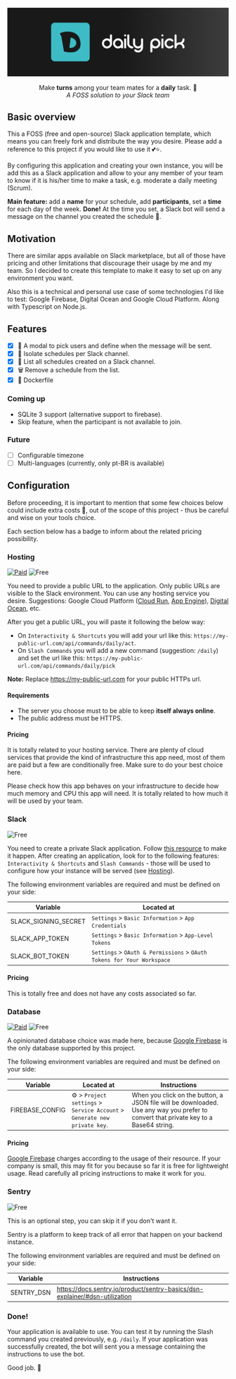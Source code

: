 ![The Well App](docs/assets/thumbnail.png)

<div align="center">

Make **turns** among your team mates for a **daily** task. 🚀  
_A FOSS solution to your Slack team_

</div>

## Basic overview

This a FOSS (free and open-source) Slack application template, which means you can freely fork and distribute the way you desire. Please add a reference to this project if you would like to use it 💕:star:.

By configuring this application and creating your own instance, you will be add this as a Slack application and allow to your any member of your team to know if it is his/her time to make a task, e.g. moderate a daily meeting (Scrum).

**Main feature:** add a **name** for your schedule, add **participants**, set a **time** for each day of the week. **Done!** At the time you set, a Slack bot will send a message on the channel you created the schedule 📅.

## Motivation

There are similar apps available on Slack marketplace, but all of those have pricing and other limitations that discourage their usage by me and my team. So I decided to create this template to make it easy to set up on any environment you want.

Also this is a technical and personal use case of some technologies I'd like to test: Google Firebase, Digital Ocean and Google Cloud Platform. Along with Typescript on Node.js.

## Features

- [x] 📅 A modal to pick users and define when the message will be sent.
- [x] 📣 Isolate schedules per Slack channel.
- [x] 👀 List all schedules created on a Slack channel.
- [x] 🗑 Remove a schedule from the list.
- [x] 🐋 Dockerfile

### Coming up

- SQLite 3 support (alternative support to firebase).
- Skip feature, when the participant is not available to join.

### Future

- [ ] Configurable timezone
- [ ] Multi-languages (currently, only pt-BR is available)

## Configuration

Before proceeding, it is important to mention that some few choices below could include extra costs 💸, out of the scope of this project - thus be careful and wise on your tools choice.

Each section below has a badge to inform about the related pricing possibility.

### Hosting

[![Paid](https://img.shields.io/static/v1?label=&message=Paid&color=red)](https://)
![Free](https://img.shields.io/static/v1?label=&message=Free&color=2ea44f)

You need to provide a public URL to the application. Only public URLs are visible to the Slack environment. You can use any hosting service you desire. Suggestions: Google Cloud Platform ([Cloud Run](https://cloud.google.com/run/), [App Engine](https://cloud.google.com/appengine/)), [Digital Ocean](https://www.digitalocean.com/products/app-platform/), etc.

After you get a public URL, you will paste it following the below way:

- On `Interactivity & Shortcuts` you will add your url like this: `https://my-public-url.com/api/commands/daily/act`.
- On `Slash Commands` you will add a new command (suggestion: `/daily`) and set the url like this: `https://my-public-url.com/api/commands/daily/pick`

**Note:** Replace https://my-public-url.com for your public HTTPs url.

#### Requirements

- The server you choose must to be able to keep **itself always online**.
- The public address must be HTTPS.

#### Pricing

It is totally related to your hosting service. There are plenty of cloud services that provide the kind of infrastructure this app need, most of them are paid but a few are conditionally free. Make sure to do your best choice here.

Please check how this app behaves on your infrastructure to decide how much memory and CPU this app will need. It is totally related to how much it will be used by your team.

### Slack

![Free](https://img.shields.io/static/v1?label=&message=Free&color=2ea44f)

You need to create a private Slack application. Follow [this resource](https://api.slack.com/apps?new_app=1) to make it happen. After creating an application, look for to the following features: `Interactivity & Shortcuts` and `Slash Commands` - those will be used to configure how your instance will be served (see [Hosting](#Hosting)).

The following environment variables are required and must be defined on your side:

| Variable             | Located at                                                             |
| -------------------- | ---------------------------------------------------------------------- |
| SLACK_SIGNING_SECRET | `Settings` > `Basic Information` > `App Credentials`                   |
| SLACK_APP_TOKEN      | `Settings` > `Basic Information` > `App-Level Tokens`                  |
| SLACK_BOT_TOKEN      | `Settings` > `OAuth & Permissions` > `OAuth Tokens for Your Workspace` |

#### Pricing

This is totally free and does not have any costs associated so far.

### Database

[![Paid](https://img.shields.io/static/v1?label=&message=Paid&color=red)](https://)
![Free](https://img.shields.io/static/v1?label=&message=Free&color=2ea44f)

A opinionated database choice was made here, because [Google Firebase](https://firebase.google.com/) is the only database supported by this project.

The following environment variables are required and must be defined on your side:

| Variable        | Located at                                                               | Instructions                                                                                                                         |
| --------------- | ------------------------------------------------------------------------ | ------------------------------------------------------------------------------------------------------------------------------------ |
| FIREBASE_CONFIG | ⚙ > `Project settings` > `Service Account` > `Generate new private key`. | When you click on the button, a JSON file will be downloaded. Use any way you prefer to convert that private key to a Base64 string. |

#### Pricing

[Google Firebase](https://firebase.google.com/) charges according to the usage of their resource. If your company is small, this may fit for you because so far it is free for lightweight usage. Read carefully all pricing instructions to make it work for you.

### Sentry

![Free](https://img.shields.io/static/v1?label=&message=Free&color=2ea44f)

This is an optional step, you can skip it if you don't want it.

Sentry is a platform to keep track of all error that happen on your backend instance.

The following environment variables are required and must be defined on your side:

| Variable   | Instructions                                                                |
| ---------- | --------------------------------------------------------------------------- |
| SENTRY_DSN | https://docs.sentry.io/product/sentry-basics/dsn-explainer/#dsn-utilization |

### Done!

Your application is available to use. You can test it by running the Slash command you created previously, e.g. `/daily`. If your application was successfully created, the bot will sent you a message containing the instructions to use the bot.

Good job. 🚀

